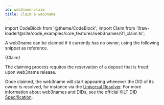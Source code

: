 ```yaml
---
id: web3name-claim
title: Claim a web3name
---
```


import CodeBlock from '@theme/CodeBlock';
import Claim from '!!raw-loader!@site/code_examples/core_features/web3names/01_claim.ts';

A web3name can be claimed if it currently has no owner, using the following snippet as reference.

<CodeBlock className="language-ts">
  {Claim}
</CodeBlock>

The claiming process requires the reservation of a deposit that is freed upon web3name release.

Once claimed, the web3name will start appearing whenever the DID of its owner is resolved, for instance via the [Universal Resolver](https://dev.uniresolver.io/#did:kilt:4pZGzLSybfMsxB1DcpFNYmnqFv5QihbFb1zuSuuATqjRQv2g).
For more information about web3names and DIDs, see the official [KILT DID Specification](https://github.com/KILTprotocol/kilt-did-driver/blob/master/docs/did-spec/spec.md).
